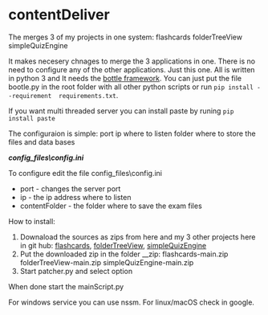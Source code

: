 # contentDeliver
The merges 3 of my projects in one system: flashcards folderTreeView simpleQuizEngine

It makes necesery chnages to merge the 3 applications in one. There is no need to configure any of the other applications. Just this one.
All is written in python 3 and It needs the [bottle framework](https://github.com/bottlepy/bottle). You can just put the file bootle.py in the root folder with all other python scripts or run ``pip install --requirement  requirements.txt``.

If you want multi threaded server you can install paste by runing ``pip install paste``

The configuraion is simple: port ip where to listen folder where to store the files and data bases

***config_files\config.ini***

To configure edit the file config_files\config.ini
- port - changes the server port
- ip - the ip address where to listen
- contentFolder - the folder where to save the exam files


How to install: 
1. Downaload the sources as zips from here and my 3 other projects here in git hub: [flashcards](https://github.com/cemkata/flashcards/), [folderTreeView](https://github.com/cemkata/folderTreeView/), [simpleQuizEngine](https://github.com/cemkata/simpleQuizEngine/)
2. Put the downloaded zip in the folder __zip: flashcards-main.zip folderTreeView-main.zip simpleQuizEngine-main.zip
3. Start patcher.py and select option

When done start the mainScript.py

For windows service you can use nssm.
For linux/macOS check in google.
